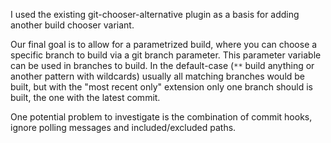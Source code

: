 I used the existing git-chooser-alternative plugin as a basis for adding another build chooser variant.

Our final goal is to allow for a parametrized build, where you can choose a specific branch to build via a git branch parameter.
This parameter variable can be used in branches to build.
In the default-case (`**` build anything or another pattern with wildcards) usually all matching branches would be built, but with the "most recent only" extension only one branch should is built, the one with the latest commit.

One potential problem to investigate is the combination of commit hooks, ignore polling messages and included/excluded paths.

